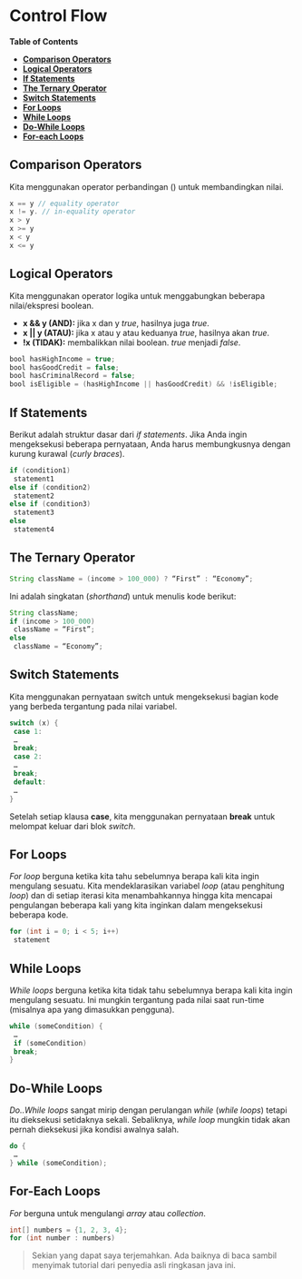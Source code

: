 # Control Flow

<h4>Table of Contents</4>

+ [Comparison Operators](#comparison-operators)
+ [Logical Operators](#logical-operators)
+ [If Statements](#if-statements)
+ [The Ternary Operator](#the-ternary-operator)
+ [Switch Statements](#switch-statements)
+ [For Loops](#for-loops)
+ [While Loops](#while-loops)
+ [Do-While Loops](#do-while-loops)
+ [For-each Loops](#for-each-loops)

## Comparison Operators

Kita menggunakan operator perbandingan () untuk membandingkan nilai.
```java
x == y // equality operator
x != y. // in-equality operator
x > y
x >= y
x < y
x <= y
```

## Logical Operators
Kita menggunakan operator logika untuk menggabungkan beberapa nilai/ekspresi boolean.
+ **x && y (AND):** jika x dan y *true*, hasilnya juga *true*.
+ **x || y (ATAU):** jika x atau y atau keduanya *true*, hasilnya akan *true*.
+ **!x (TIDAK):** membalikkan nilai boolean. *true* menjadi *false*.

```java
bool hasHighIncome = true;
bool hasGoodCredit = false;
bool hasCriminalRecord = false;
bool isEligible = (hasHighIncome || hasGoodCredit) && !isEligible;
```

## If Statements
Berikut adalah struktur dasar dari *if statements*. Jika Anda ingin mengeksekusi beberapa pernyataan, Anda harus membungkusnya dengan kurung kurawal (*curly braces*).

```java
if (condition1)
 statement1
else if (condition2)
 statement2
else if (condition3)
 statement3
else
 statement4
```

## The Ternary Operator
```java
String className = (income > 100_000) ? “First” : “Economy”;
```

Ini adalah singkatan (*shorthand*) untuk menulis kode berikut:

```java
String className;
if (income > 100_000)
 className = “First”;
else
 className = “Economy”;
```

## Switch Statements

Kita menggunakan pernyataan switch untuk mengeksekusi bagian kode yang berbeda tergantung pada nilai variabel.

```java
switch (x) {
 case 1:
 …
 break;
 case 2:
 …
 break;
 default:
 …
} 
```

Setelah setiap klausa **case**, kita menggunakan pernyataan **break** untuk melompat keluar dari blok *switch*.

## For Loops

*For loop* berguna ketika kita tahu sebelumnya berapa kali kita ingin mengulang sesuatu. Kita mendeklarasikan variabel *loop* (atau penghitung *loop*) dan di setiap iterasi kita menambahkannya hingga kita mencapai pengulangan beberapa kali yang kita inginkan dalam mengeksekusi beberapa kode.

```java
for (int i = 0; i < 5; i++)
 statement
```

## While Loops
*While loops* berguna ketika kita tidak tahu sebelumnya berapa kali kita ingin mengulang sesuatu. Ini mungkin tergantung pada nilai saat run-time (misalnya apa yang dimasukkan pengguna).

```java
while (someCondition) {
 …
 if (someCondition)
 break;
}
```

## Do-While Loops

*Do..While loops* sangat mirip dengan perulangan *while* (*while loops*) tetapi itu dieksekusi setidaknya sekali. Sebaliknya, *while loop* mungkin tidak akan pernah dieksekusi jika kondisi awalnya salah.

```java
do {
 …
} while (someCondition);
```

## For-Each Loops
*For* berguna untuk mengulangi *array* atau *collection*.

```java
int[] numbers = {1, 2, 3, 4};
for (int number : numbers)
```

> Sekian yang dapat saya terjemahkan. Ada baiknya di baca sambil menyimak tutorial dari penyedia asli ringkasan java ini.
